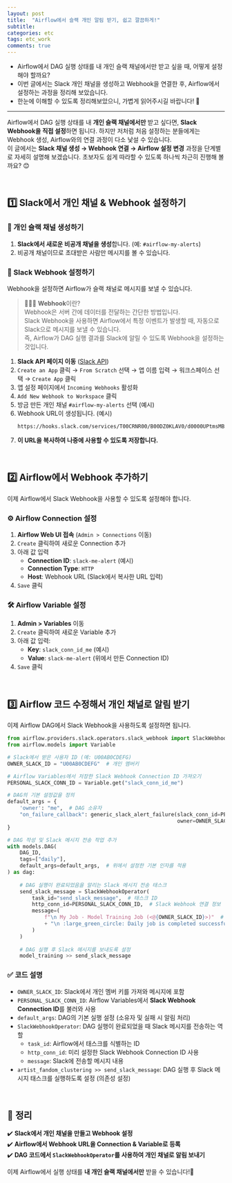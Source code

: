```yaml
---
layout: post
title:  "Airflow에서 슬랙 개인 알림 받기, 쉽고 깔끔하게!"
subtitle: 
categories: etc
tags: etc_work
comments: true
---
```


- Airflow에서 DAG 실행 상태를 내 개인 슬랙 채널에서만 받고 싶을 때, 어떻게 설정해야 할까요?
- 이번 글에서는 Slack 개인 채널을 생성하고 Webhook을 연결한 후, Airflow에서 설정하는 과정을 정리해 보았습니다.
- 한눈에 이해할 수 있도록 정리해보았으니, 가볍게 읽어주시길 바랍니다! 🙌
 
---------
Airflow에서 DAG 실행 상태를 내 **개인 슬랙 채널에서만** 받고 싶다면, **Slack Webhook을 직접 설정**하면 됩니다. 하지만 저처럼 처음 설정하는 분들에게는 Webhook 생성, Airflow와의 연결 과정이 다소 낯설 수 있습니다. <br>
이 글에서는 **Slack 채널 생성 → Webhook 연결 → Airflow 설정 변경** 과정을 단계별로 자세히 설명해 보겠습니다. 초보자도 쉽게 따라할 수 있도록 하나씩 차근히 진행해 볼까요? 😊

<br>

## 1️⃣ Slack에서 개인 채널 & Webhook 설정하기
### 📌 개인 슬랙 채널 생성하기
1. **Slack에서 새로운 비공개 채널을 생성**합니다. (예: `#airflow-my-alerts`)
2. 비공개 채널이므로 초대받은 사람만 메시지를 볼 수 있습니다.

### 🔗 Slack Webhook 설정하기
Webhook을 설정하면 Airflow가 슬랙 채널로 메시지를 보낼 수 있습니다.

> 👩🏻‍💻 **Webhook**이란? <br>
> Webhook은 서버 간에 데이터를 전달하는 간단한 방법입니다. <br>
> Slack Webhook을 사용하면 Airflow에서 특정 이벤트가 발생할 때, 자동으로 Slack으로 메시지를 보낼 수 있습니다. <br>
> 즉, Airflow가 DAG 실행 결과를 Slack에 알릴 수 있도록 Webhook을 설정하는 것입니다.

1. **Slack API 페이지 이동** ([Slack API](https://api.slack.com/apps))
2. `Create an App` 클릭 → `From Scratch` 선택 → 앱 이름 입력 → 워크스페이스 선택 → `Create App` 클릭
3. 앱 설정 페이지에서 `Incoming Webhooks` 활성화
4. `Add New Webhook to Workspace` 클릭
5. 방금 만든 개인 채널 `#airflow-my-alerts` 선택 (예시)
6. Webhook URL이 생성됩니다. (예시)
   ```
   https://hooks.slack.com/services/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
   ```
8. **이 URL을 복사하여 나중에 사용할 수 있도록 저장합니다.**

<br>

## 2️⃣ Airflow에서 Webhook 추가하기
이제 Airflow에서 Slack Webhook을 사용할 수 있도록 설정해야 합니다.

### ⚙️ Airflow Connection 설정
1. **Airflow Web UI 접속** (`Admin > Connections` 이동)
2. `Create` 클릭하여 새로운 Connection 추가
3. 아래 값 입력
   - **Connection ID**: `slack-me-alert` (예시)
   - **Connection Type**: `HTTP`
   - **Host**: Webhook URL (Slack에서 복사한 URL 입력)
4. `Save` 클릭

### 🛠 Airflow Variable 설정
1. **Admin > Variables** 이동
2. `Create` 클릭하여 새로운 Variable 추가
3. 아래 값 입력:
   - **Key**: `slack_conn_id_me` (예시)
   - **Value**: `slack-me-alert` (위에서 만든 Connection ID)
4. `Save` 클릭

<br>

## 3️⃣ Airflow 코드 수정해서 개인 채널로 알림 받기
이제 Airflow DAG에서 Slack Webhook을 사용하도록 설정하면 됩니다.

```python
from airflow.providers.slack.operators.slack_webhook import SlackWebhookOperator
from airflow.models import Variable

# Slack에서 받은 사용자 ID (예: U00AB0CDEFG)
OWNER_SLACK_ID = "U00AB0CDEFG"  # 개인 멤버키

# Airflow Variables에서 저장한 Slack Webhook Connection ID 가져오기
PERSONAL_SLACK_CONN_ID = Variable.get("slack_conn_id_me")

# DAG의 기본 설정값을 정의
default_args = {
    'owner': "me",  # DAG 소유자
    "on_failure_callback": generic_slack_alert_failure(slack_conn_id=PERSONAL_SLACK_CONN_ID,
                                                       owner=OWNER_SLACK_ID)  # DAG 실행 실패 시 슬랙 알림 전송
}
```

```python
# DAG 작성 및 Slack 메시지 전송 작업 추가
with models.DAG(
    DAG_ID,
    tags=["daily"], 
    default_args=default_args,  # 위에서 설정한 기본 인자를 적용
) as dag:
    
    # DAG 실행이 완료되었음을 알리는 Slack 메시지 전송 태스크
    send_slack_message = SlackWebhookOperator(
        task_id="send_slack_message",  # 태스크 ID
        http_conn_id=PERSONAL_SLACK_CONN_ID,  # Slack Webhook 연결 정보
        message=(
            f"\n My Job - Model Training Job (<@{OWNER_SLACK_ID}>)"  # DAG 이름과 Slack 사용자 ID 포함
            + "\n :large_green_circle: Daily job is completed successfully"  # 성공 메시지
        )
    )
    
    # DAG 실행 후 Slack 메시지를 보내도록 설정
    model_training >> send_slack_message
```

### ✅ **코드 설명**
- `OWNER_SLACK_ID`: Slack에서 개인 멤버 키를 가져와 메시지에 포함
- `PERSONAL_SLACK_CONN_ID`: Airflow Variables에서 **Slack Webhook Connection ID**를 불러와 사용
- `default_args`: DAG의 기본 실행 설정 (소유자 및 실패 시 알림 처리)
- `SlackWebhookOperator`: DAG 실행이 완료되었을 때 Slack 메시지를 전송하는 역할
  - `task_id`: Airflow에서 태스크를 식별하는 ID
  - `http_conn_id`: 미리 설정한 Slack Webhook Connection ID 사용
  - `message`: Slack에 전송할 메시지 내용
- `artist_fandom_clustering >> send_slack_message`: DAG 실행 후 Slack 메시지 태스크를 실행하도록 설정 (의존성 설정)

<br>

## 🎯 정리
✔️ **Slack에서 개인 채널을 만들고 Webhook 설정**  
✔️ **Airflow에서 Webhook URL을 Connection & Variable로 등록**  
✔️ **DAG 코드에서 `SlackWebhookOperator`를 사용하여 개인 채널로 알림 보내기**

이제 Airflow에서 실행 상태를 **내 개인 슬랙 채널에서만** 받을 수 있습니다!🚀





